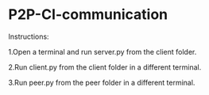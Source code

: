# P2P-CI-communication

Instructions:

1.Open a terminal and run server.py from the client folder.

2.Run client.py from the client folder in a different terminal.

3.Run peer.py from the peer folder in a different terminal.

